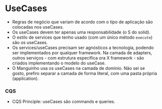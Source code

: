 # UseCases

- Regras de negócio que variam de acordo com o tipo de aplicação são colocadas nos useCases.
- Os useCases devem ter apenas uma responsabilidade (o S do solid).
- O estilo de services que tenho usado (com um único método `execute`) são os useCases.
- Os services/useCases precisam ser agnósticos a tecnologia, podendo ser implementados por qualquer framework. Na camada de adapters, outros serviços - com estrutura específica ora X framework - são criados implementando o modelo do useCase.
- O Manguinho usa os useCases na camada de domínio. Não sei se gosto, prefiro separar a camada de forma literal, com uma pasta própria (application).

### CQS

- CQS Principle: useCases são commands e queries.